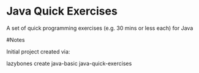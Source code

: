 # Java Quick Exercises
A set of quick programming exercises (e.g. 30 mins or less each) for Java

#Notes

Initial project created via:

lazybones create java-basic java-quick-exercises


